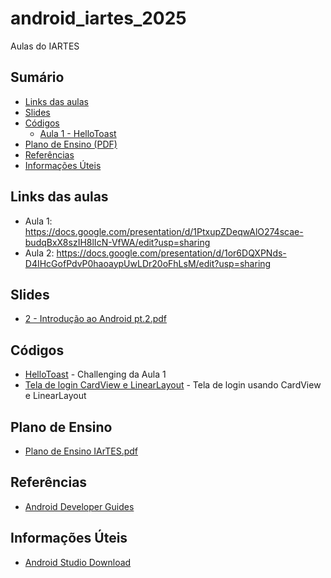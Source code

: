 # android_iartes_2025
Aulas do IARTES

## Sumário
- [Links das aulas](#links-das-aulas)
- [Slides](#slides)
- [Códigos](#códigos)
  - [Aula 1 - HelloToast](Códigos/HelloToast)
- [Plano de Ensino (PDF)](Plano_de_Ensino_IArTES.pdf)
- [Referências](#referências)
- [Informações Úteis](#informações-úteis)

## Links das aulas
- Aula 1: https://docs.google.com/presentation/d/1PtxupZDeqwAlO274scae-budqBxX8szIH8lIcN-VfWA/edit?usp=sharing
- Aula 2: https://docs.google.com/presentation/d/1or6DQXPNds-D4IHcGofPdvP0haoaypUwLDr20oFhLsM/edit?usp=sharing

## Slides
- [2 - Introdução ao Android pt.2.pdf](Slides/2%20-%20Introdu%C3%A7%C3%A3o%20ao%20Android%20pt.2.pdf)

## Códigos
- [HelloToast](Códigos/HelloToast) - Challenging da Aula 1
- [Tela de login CardView e LinearLayout](Códigos/telaLoginIArTES) - Tela de login usando CardView e LinearLayout

## Plano de Ensino
- [Plano de Ensino IArTES.pdf](Plano_de_Ensino_IArTES.pdf)

## Referências
- [Android Developer Guides](https://developer.android.com/guide)

## Informações Úteis
- [Android Studio Download](https://developer.android.com/studio)